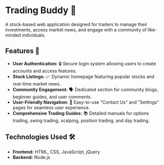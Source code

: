 # Trading Buddy 🚀

A stock-based web application designed for traders to manage their investments, access market news, and engage with a community of like-minded individuals.

## Features 🌟

- **User Authentication:** 🔒 Secure login system allowing users to create accounts and access features.
- **Stock Listings:** 📈 Dynamic homepage featuring popular stocks and real-time market news.
- **Community Engagement:** 🗣️ Dedicated section for community blogs, beginner guides, and user comments.
- **User-Friendly Navigation:** 🧭 Easy-to-use "Contact Us" and "Settings" pages for seamless user experience.
- **Comprehensive Trading Guides:** 📚 Detailed manuals for options trading, swing trading, scalping, position trading, and day trading.

## Technologies Used 🛠️

- **Frontend:** HTML, CSS, JavaScript, jQuery
- **Backend:** Node.js
